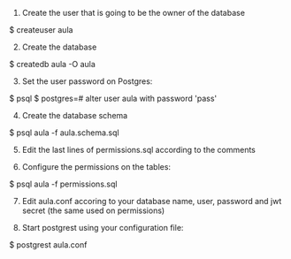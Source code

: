 1. Create the user that is going to be the owner of the database

 $ createuser aula

2. Create the database

 $ createdb aula -O aula

3. Set the user password on Postgres:

 $ psql
 $ postgres=# alter user aula with password 'pass'

4. Create the database schema

 $ psql aula -f aula.schema.sql

5. Edit the last lines of permissions.sql according to the comments

6. Configure the permissions on the tables:

 $ psql aula -f permissions.sql

7. Edit aula.conf accoring to your database name, user, password and jwt secret (the same used on permissions)

8. Start postgrest using your configuration file:
 
 $ postgrest aula.conf
